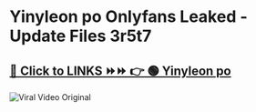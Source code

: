 
 # Yinyleon po Onlyfans Leaked - Update Files 3r5t7

## <h2><a href="https://clipsfans.com/Yinyleon_po&ref=git">🔗 Click to LINKS ⏩⏩ 👉 🟢 Yinyleon po </a></h2>

<a href="https://clipsfans.com/Yinyleon_po&ref=git" rel="nofollow" data-target="animated-image.originalLink"><img src="https://i.ibb.co.com/xMMVF88/686577567.gif" alt="Viral Video Original" style="max-width: 100%; display: inline-block;" data-target="animated-image.originalImage"></a>

